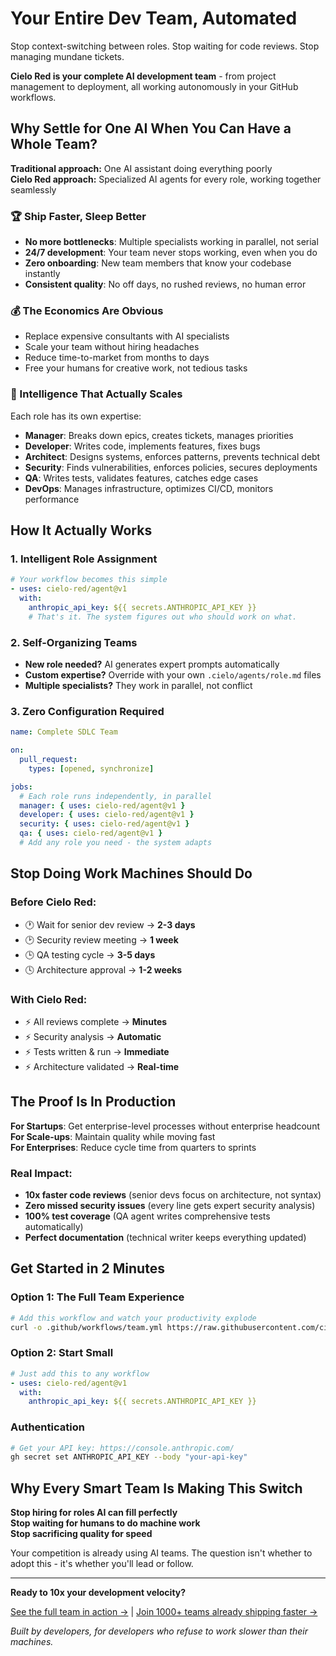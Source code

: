# Your Entire Dev Team, Automated

Stop context-switching between roles. Stop waiting for code reviews. Stop managing mundane tickets.

**Cielo Red is your complete AI development team** - from project management to deployment, all working autonomously in your GitHub workflows.

## Why Settle for One AI When You Can Have a Whole Team?

**Traditional approach:** One AI assistant doing everything poorly  
**Cielo Red approach:** Specialized AI agents for every role, working together seamlessly

### 🏆 Ship Faster, Sleep Better

- **No more bottlenecks**: Multiple specialists working in parallel, not serial
- **24/7 development**: Your team never stops working, even when you do
- **Zero onboarding**: New team members that know your codebase instantly
- **Consistent quality**: No off days, no rushed reviews, no human error

### 💰 The Economics Are Obvious

- Replace expensive consultants with AI specialists
- Scale your team without hiring headaches
- Reduce time-to-market from months to days
- Free your humans for creative work, not tedious tasks

### 🧠 Intelligence That Actually Scales

Each role has its own expertise:
- **Manager**: Breaks down epics, creates tickets, manages priorities
- **Developer**: Writes code, implements features, fixes bugs
- **Architect**: Designs systems, enforces patterns, prevents technical debt
- **Security**: Finds vulnerabilities, enforces policies, secures deployments
- **QA**: Writes tests, validates features, catches edge cases
- **DevOps**: Manages infrastructure, optimizes CI/CD, monitors performance

## How It Actually Works

### 1. Intelligent Role Assignment
```yaml
# Your workflow becomes this simple
- uses: cielo-red/agent@v1
  with:
    anthropic_api_key: ${{ secrets.ANTHROPIC_API_KEY }}
    # That's it. The system figures out who should work on what.
```

### 2. Self-Organizing Teams
- **New role needed?** AI generates expert prompts automatically
- **Custom expertise?** Override with your own `.cielo/agents/role.md` files
- **Multiple specialists?** They work in parallel, not conflict

### 3. Zero Configuration Required
```yaml
name: Complete SDLC Team

on:
  pull_request:
    types: [opened, synchronize]

jobs:
  # Each role runs independently, in parallel
  manager: { uses: cielo-red/agent@v1 }
  developer: { uses: cielo-red/agent@v1 }
  security: { uses: cielo-red/agent@v1 }
  qa: { uses: cielo-red/agent@v1 }
  # Add any role you need - the system adapts
```

## Stop Doing Work Machines Should Do

### Before Cielo Red:
- 🕐 Wait for senior dev review → **2-3 days**
- 🕑 Security review meeting → **1 week**  
- 🕒 QA testing cycle → **3-5 days**
- 🕓 Architecture approval → **1-2 weeks**

### With Cielo Red:
- ⚡ All reviews complete → **Minutes**
- ⚡ Security analysis → **Automatic**
- ⚡ Tests written & run → **Immediate**
- ⚡ Architecture validated → **Real-time**

## The Proof Is In Production

**For Startups**: Get enterprise-level processes without enterprise headcount  
**For Scale-ups**: Maintain quality while moving fast  
**For Enterprises**: Reduce cycle time from quarters to sprints  

### Real Impact:
- **10x faster code reviews** (senior devs focus on architecture, not syntax)
- **Zero missed security issues** (every line gets expert security analysis)
- **100% test coverage** (QA agent writes comprehensive tests automatically)
- **Perfect documentation** (technical writer keeps everything updated)

## Get Started in 2 Minutes

### Option 1: The Full Team Experience
```bash
# Add this workflow and watch your productivity explode
curl -o .github/workflows/team.yml https://raw.githubusercontent.com/cielo-red/agent/main/.github/workflows/team.yml
```

### Option 2: Start Small
```yaml
# Just add this to any workflow
- uses: cielo-red/agent@v1
  with:
    anthropic_api_key: ${{ secrets.ANTHROPIC_API_KEY }}
```

### Authentication
```bash
# Get your API key: https://console.anthropic.com/
gh secret set ANTHROPIC_API_KEY --body "your-api-key"
```

## Why Every Smart Team Is Making This Switch

**Stop hiring for roles AI can fill perfectly**  
**Stop waiting for humans to do machine work**  
**Stop sacrificing quality for speed**

Your competition is already using AI teams. The question isn't whether to adopt this - it's whether you'll lead or follow.

---

**Ready to 10x your development velocity?**

[See the full team in action →](.github/workflows/team.yml) | [Join 1000+ teams already shipping faster →](https://github.com/cielo-red/agent/stargazers)

*Built by developers, for developers who refuse to work slower than their machines.*